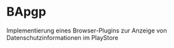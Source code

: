 # BApgp
Implementierung eines Browser-Plugins zur Anzeige von Datenschutzinformationen im PlayStore
